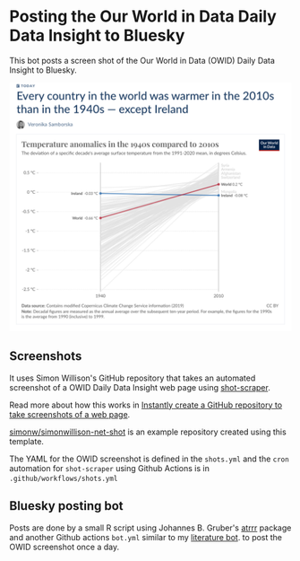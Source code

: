 # Posting the Our World in Data Daily Data Insight to Bluesky

This bot posts a screen shot of the Our World in Data (OWID) Daily Data Insight
to Bluesky.

![](owid-shot.png)

## Screenshots

It uses Simon Willison's GitHub repository that takes an automated screenshot of a
OWID Daily Data Insight web page using [shot-scraper](https://github.com/simonw/shot-scraper).

Read more about how this works in 
[Instantly create a GitHub repository to take screenshots of a web page](https://simonwillison.net/2022/Mar/14/shot-scraper-template/).

[simonw/simonwillison-net-shot](https://github.com/simonw/simonwillison-net-shot) 
is an example repository created using this template.

The YAML for the OWID screenshot is defined in the `shots.yml` and the `cron` automation for 
`shot-scraper` using Github Actions is in `.github/workflows/shots.yml`

## Bluesky posting bot

Posts are done by a small R script using Johannes B. Gruber's [atrrr](https://jbgruber.github.io/atrrr/index.html) 
package and another Github actions `bot.yml` similar to my [literature bot](https://github.com/ab604/prot-paper-bot). 
to post the OWID screenshot once a day.

